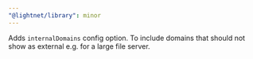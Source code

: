 ```yaml
---
"@lightnet/library": minor
---
```


Adds `internalDomains` config option. To include domains that should not show as external e.g. for a large file server.
